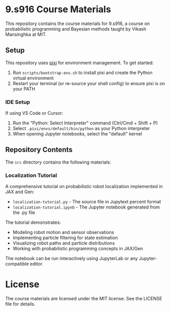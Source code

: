 # 9.s916 Course Materials

This repository contains the course materials for 9.s916, a course on probabilistic programming and Bayesian methods taught by Vikash Mansinghka at MIT.

## Setup

This repository uses [pixi](https://github.com/prefix-dev/pixi) for environment management. To get started:

1. Run `scripts/bootstrap-env.sh` to install pixi and create the Python virtual environment
2. Restart your terminal (or re-source your shell config) to ensure pixi is on your PATH

### IDE Setup

If using VS Code or Cursor:

1. Run the "Python: Select Interpreter" command (Ctrl/Cmd + Shift + P)
2. Select `.pixi/envs/default/bin/python` as your Python interpreter
3. When opening Jupyter notebooks, select the "default" kernel

## Repository Contents

The `src` directory contains the following materials:

### Localization Tutorial

A comprehensive tutorial on probabilistic robot localization implemented in JAX and Gen:

- `localization-tutorial.py` - The source file in Jupytext percent format
- `localization-tutorial.ipynb` - The Jupyter notebook generated from the .py file

The tutorial demonstrates:

- Modeling robot motion and sensor observations
- Implementing particle filtering for state estimation
- Visualizing robot paths and particle distributions
- Working with probabilistic programming concepts in JAX/Gen

The notebook can be run interactively using JupyterLab or any Jupyter-compatible editor.

# License

The course materials are licensed under the MIT license. See the LICENSE file for details.
